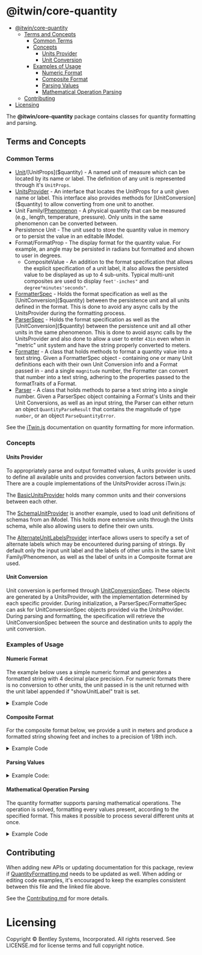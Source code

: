 # @itwin/core-quantity

- [@itwin/core-quantity](#itwincore-quantity)
  - [Terms and Concepts](#terms-and-concepts)
    - [Common Terms](#common-terms)
    - [Concepts](#concepts)
      - [Units Provider](#units-provider)
      - [Unit Conversion](#unit-conversion)
    - [Examples of Usage](#examples-of-usage)
      - [Numeric Format](#numeric-format)
      - [Composite Format](#composite-format)
      - [Parsing Values](#parsing-values)
      - [Mathematical Operation Parsing](#mathematical-operation-parsing)
  - [Contributing](#contributing)
- [Licensing](#licensing)

The __@itwin/core-quantity__ package contains classes for quantity formatting and parsing.

## Terms and Concepts

### Common Terms

- [Unit]($quantity)/[UnitProps]($quantity) - A named unit of measure which can be located by its name or label. The definition of any unit is represented through it's `UnitProps`.
- [UnitsProvider]($quantity) - An interface that locates the UnitProps for a unit given name or label. This interface also provides methods for [UnitConversion]($quantity) to allow converting from one unit to another.
- Unit Family/[Phenomenon]($ecschema-metadata) - A physical quantity that can be measured (e.g., length, temperature, pressure).  Only units in the same phenomenon can be converted between.
- Persistence Unit - The unit used to store the quantity value in memory or to persist the value in an editable IModel.
- Format/FormatProp - The display format for the quantity value. For example, an angle may be persisted in radians but formatted and shown to user in degrees.
  - CompositeValue - An addition to the format specification that allows the explicit specification of a unit label, it also allows the persisted value to be displayed as up to 4 sub-units. Typical multi-unit composites are used to display `feet'-inches"` and `degree°minutes'seconds"`.
- [FormatterSpec]($quantity) - Holds the format specification as well as the [UnitConversion]($quantity) between the persistence unit and all units defined in the format. This is done to avoid any async calls by the UnitsProvider during the formatting process.
- [ParserSpec]($quantity) - Holds the format specification as well as the [UnitConversion]($quantity) between the persistence unit and all other units in the same phenomenon. This is done to avoid async calls by the UnitsProvider and also done to allow a user to enter `43in` even when in "metric" unit system and have the string properly converted to meters.
- [Formatter]($quantity) - A class that holds methods to format a quantity value into a text string. Given a FormatterSpec object - containing one or many Unit definitions each with their own Unit Conversion info and a Format passed in - and a single `magnitude` number, the Formatter can convert that number into a text string, adhering to the properties passed to the formatTraits of a Format.
- [Parser]($quantity) - A class that holds methods to parse a text string into a single number. Given a ParserSpec object containing a Format's Units and their Unit Conversions, as well as an input string, the Parser can either return an object `QuantityParseResult` that contains the magnitude of type `number`, or an object `ParseQuantityError`.

See the [iTwin.js](https://www.itwinjs.org/learning/frontend/quantityformatting/#quantity-package) documentation on quantity formatting for more information.

### Concepts

#### Units Provider

To appropriately parse and output formatted values, A units provider is used to define all available units and provides conversion factors between units. There are a couple implementations of the UnitsProvider across iTwin.js:

The [BasicUnitsProvider]($frontend) holds many common units and their conversions between each other.

The [SchemaUnitProvider]($ecschema-metadata) is another example, used to load unit definitions of schemas from an iModel. This holds more extensive units through the Units schema, while also allowing users to define their own units.

The [AlternateUnitLabelsProvider]($quantity) interface allows users to specify a set of alternate labels which may be encountered during parsing of strings. By default only the input unit label and the labels of other units in the same Unit Family/Phenomenon, as well as the label of units in a Composite format are used.

#### Unit Conversion

Unit conversion is performed through [UnitConversionSpec]($quantity). These objects are generated by a UnitsProvider, with the implementation determined by each specific provider. During initialization, a ParserSpec/FormatterSpec can ask for UnitConversionSpec objects provided via the UnitsProvider. During parsing and formatting, the specification will retrieve the UnitConversionSpec between the source and destination units to apply the unit conversion.

<!-- #### How a value is formatted

#### How a string is parsed into a value -->

### Examples of Usage

#### Numeric Format

  The example below uses a simple numeric format and generates a formatted string with 4 decimal place precision. For numeric formats there is no conversion to other units, the unit passed in is the unit returned with the unit label appended if "showUnitLabel" trait is set.
<details>
<summary>Example Code</summary>

```ts
    const unitsProvider = new BasicUnitsProvider();
    const formatData = {
      formatTraits: ["keepSingleZero", "applyRounding", "showUnitLabel", "trailZeroes", "use1000Separator"],
      precision: 4,
      type: "Decimal",
      uomSeparator: " ",
      thousandSeparator: ",",
      decimalSeparator: ".",
    };

    // generate a Format from FormatProps to display 4 decimal place value
    const format = new Format("4d");
    // load the format props into the format, since unit provider is used to validate units the call must be asynchronous.
    await format.fromJSON(unitsProvider, formatData);

    // define input/output unit
    const unitName = "Units.FT";
    const unitLabel = "ft";
    const unitFamily = "Units.LENGTH";
    const inUnit = new BasicUnit(unitName, unitLabel, unitFamily);

    const magnitude = -12.5416666666667;

    // create the formatter spec - the name is not used by the formatter it is only
    // provided so user can cache formatter spec and then retrieve spec via its name.
    const spec = await FormatterSpec.create("test", format, unitsProvider, inUnit);

    // apply the formatting held in FormatterSpec
    const formattedValue = spec.applyFormatting(magnitude);

    // result in formattedValue of "-12.5417 ft"
```

</details>

#### Composite Format

For the composite format below, we provide a unit in meters and produce a formatted string showing feet and inches to a precision of 1/8th inch.

<details>
<summary>Example Code</summary>

```ts
    const formatData = {
      composite: {
        includeZero: true,
        spacer: "-",
        units: [
          {
            label: "'",
            name: "Units.FT",
          },
          {
            label: "\"",
            name: "Units.IN",
          },
        ],
      },
      formatTraits: ["keepSingleZero", "showUnitLabel"],
      precision: 8,
      type: "Fractional",
      uomSeparator: "",
    };

    // generate a Format from FormatProps to display feet and inches
    const format = new Format("fi8");
    // load the format props into the format, since unit provider is used to validate units the call must be asynchronous.
    await format.fromJSON(unitsProvider, formatData);

    // define input unit
    const unitName = "Units.M";
    const unitLabel = "m";
    const unitFamily = "Units.LENGTH";
    const inUnit = new BasicUnit(unitName, unitLabel, unitFamily);

    const magnitude = 1.0;

    // create the formatter spec - the name is not used by the formatter it is only
    // provided so user can cache formatter spec and then retrieve spec via its name.
    const spec = await FormatterSpec.create("test", format, unitsProvider, inUnit);

    // apply the formatting held in FormatterSpec
    const formattedValue = spec.applyFormatting(magnitude);

    // result in formattedValue of 3'-3 3/8"
```

</details>

#### Parsing Values

<details>
  <summary>Example Code:</summary>

```ts
  // define output unit and also used to determine the unit family used during parsing
  const outUnit = await unitsProvider.findUnitByName("Units.M");

  const formatData = {
    composite: {
      includeZero: true,
      spacer: "-",
      units: [{ label: "'", name: "Units.FT" }, { label: "\"", name: "Units.IN" }],
    },
    formatTraits: ["keepSingleZero", "showUnitLabel"],
    precision: 8,
    type: "Fractional",
    uomSeparator: "",
  };

  // generate a Format from FormatProps used to determine possible labels
  const format = new Format("test");
  await format.fromJSON(unitsProvider, formatData);

  const inString = "2FT 6IN";

  // create the parserSpec spec which will hold all unit conversions from possible units to the output unit
  const parserSpec = await ParserSpec.create(format, unitsProvider, outUnit, unitsProvider);
  const parseResult = parserSpec.parseToQuantityValue(inString);
  //  parseResult.value 0.762  (value in meters)
```

</details>

#### Mathematical Operation Parsing

The quantity formatter supports parsing mathematical operations. The operation is solved, formatting every values present, according to the specified format. This makes it possible to process several different units at once.

<details>
<summary>Example Code</summary>

```Typescript
const unitsProvider = new BasicUnitsProvider(); // If @itwin/core-frontend is available, can use IModelApp.quantityFormatter.unitsProvider
const formatData = {
  formatTraits: ["keepSingleZero", "showUnitLabel"],
  precision: 8,
  type: "Fractional",
  uomSeparator: "",
  allowMathematicOperations: true,
};

const format = new Format("exampleFormat");
await format.fromJSON(unitsProvider, formatData);
// Operation containing many units (feet, inches, yards).
const mathematicalOperation = "5 ft + 12 in + 1 yd -1 ft 6 in";

// Asynchronous implementation
const quantityProps = await Parser.parseIntoQuantity(mathematicalOperation, format, unitsProvider);
// quantityProps.magnitude 7.5 (value in feet)

// Synchronous implementation
const parseResult = Parser.parseToQuantityValue(mathematicalOperation, format, feetConversionSpecs);
// parseResult.value 7.5 (value in feet)
```

</details>

## Contributing

When adding new APIs or updating documentation for this package, review if [QuantityFormatting.md](https://github.com/iTwin/itwinjs-core/blob/master/docs/learning/frontend/QuantityFormatting.md) needs to be updated as well. When adding or editing code examples, it's encouraged to keep the examples consistent between this file and the linked file above.

See the [Contributing.md](https://github.com/iTwin/itwinjs-core/blob/master/CONTRIBUTING.md) for more details.

# Licensing

Copyright © Bentley Systems, Incorporated. All rights reserved. See LICENSE.md for license terms and full copyright notice.
